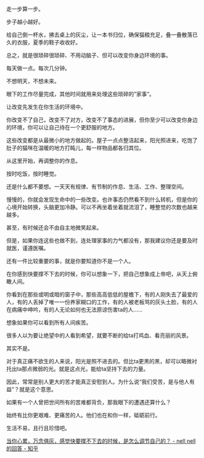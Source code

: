 走一步算一步。

步子越小越好。

给自己倒一杯水，拂去桌上的灰尘，让一本书归位，确保猫粮充足，叠一叠散落已久的衣服，夏季的鞋子收收好。

总之，就是很琐碎很琐碎、不用动脑子、但可以改变你身边环境的事。

每天做一点。每次几分钟。

不想明天，不想未来。

眼下的工作尽量完成，其他时间就用来处理这些琐碎的”家事“。

让改变先发生在你生活的环境中。

你改变不了自己，改变不了对方，改变不了事态的进展，但你至少可以改变你身边的环境，你可以让自己待在一个更舒服的地方。

这些改变都是从最微小的地方做起的。屋子一点点整洁起来，阳光照进来，吃饱了肚子的猫咪在温暖的地方打盹儿，每一样物品都各归其位。

从这里开始，再调整你的作息。

按时吃饭，按时睡觉。

还是什么都不要想。一天天有规律、有节制的作息、生活、工作、整理空间。

慢慢的，你就会发现生命中的一些改变。也许事态仍然看不到什么转机，但是你的心境开始转换，头脑更加冷静。可以不再坐着坐着就流泪了，睡整觉的次数也越来越多。

甚至，有时候还会不由自主地微笑起来。

但是，如果你连这些也做不到，连处理家事的力气都没有，那我建议你还是要及时就医，谨遵医嘱。

还有一件比较重要的事，就是你要知道你不是一个人。

在你感到快要撑不下去的时候，你可以想象一下，把自己想象成上帝吧，从天上俯瞰人间。

你看到在那些或明或暗的窗子中，那些高高低低的屋檐下，有的人刚失去了最爱的人，有的人丢掉了唯一一份养家糊口的工作，有的人被老板骂的灰头土脸，有的人在病痛中呻吟，有的人无论如何也无法原谅伤害ta的人……

想象如果你可以看到所有人间疾苦。

很多人以为要让绝望中的人看到希望，就要不断的给ta打鸡血、看亮丽的风景。

其实不是。

对于真正痛不欲生的人来说，阳光是照不进去的。但比ta更黑的黑，却可以略微衬托出ta那点微弱的光。就是这点光，能给ta坚持下去的力量。

因此，常常是别人更大的苦才能真正安慰到人。为什么说“我们受苦，是与他人有益”？就是这个意思。

如果有一个人曾把世间所有的苦难都背负，那我眼下的遭遇还算什么？

始终有比你更艰难、更痛苦的人。他们也在和你一样，砥砺前行。

生活不易，且行且珍惜吧。

[当你心累，万念俱灰，感觉快要撑不下去的时候，是怎么调节自己的？ - nell nell的回答 - 知乎](https://www.zhihu.com/question/309145061/answer/1602715659)